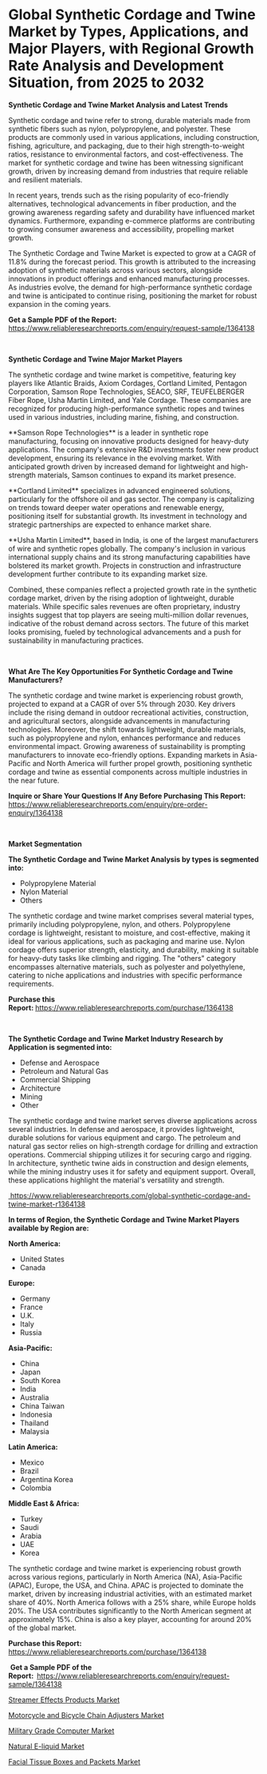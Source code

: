 <p><h1>Global Synthetic Cordage and Twine Market by Types, Applications, and Major Players, with Regional Growth Rate Analysis and Development Situation, from 2025 to 2032</h1></p><p><strong>Synthetic Cordage and Twine Market Analysis and Latest Trends</strong></p>
<p><p>Synthetic cordage and twine refer to strong, durable materials made from synthetic fibers such as nylon, polypropylene, and polyester. These products are commonly used in various applications, including construction, fishing, agriculture, and packaging, due to their high strength-to-weight ratios, resistance to environmental factors, and cost-effectiveness. The market for synthetic cordage and twine has been witnessing significant growth, driven by increasing demand from industries that require reliable and resilient materials.</p><p>In recent years, trends such as the rising popularity of eco-friendly alternatives, technological advancements in fiber production, and the growing awareness regarding safety and durability have influenced market dynamics. Furthermore, expanding e-commerce platforms are contributing to growing consumer awareness and accessibility, propelling market growth. </p><p>The Synthetic Cordage and Twine Market is expected to grow at a CAGR of 11.8% during the forecast period. This growth is attributed to the increasing adoption of synthetic materials across various sectors, alongside innovations in product offerings and enhanced manufacturing processes. As industries evolve, the demand for high-performance synthetic cordage and twine is anticipated to continue rising, positioning the market for robust expansion in the coming years.</p></p>
<p><strong>Get a Sample PDF of the Report:&nbsp;</strong> <a href="https://www.reliableresearchreports.com/enquiry/request-sample/1364138?utm_campaign=48&utm_medium=2&utm_source=Github&utm_content=ia&utm_term=10022025&utm_id=synthetic-cordage-and-twine">https://www.reliableresearchreports.com/enquiry/request-sample/1364138</a></p>
<p>&nbsp;</p>
<p><strong>Synthetic Cordage and Twine Major Market Players</strong></p>
<p><p>The synthetic cordage and twine market is competitive, featuring key players like Atlantic Braids, Axiom Cordages, Cortland Limited, Pentagon Corporation, Samson Rope Technologies, SEACO, SRF, TEUFELBERGER Fiber Rope, Usha Martin Limited, and Yale Cordage. These companies are recognized for producing high-performance synthetic ropes and twines used in various industries, including marine, fishing, and construction.</p><p>**Samson Rope Technologies** is a leader in synthetic rope manufacturing, focusing on innovative products designed for heavy-duty applications. The company's extensive R&D investments foster new product development, ensuring its relevance in the evolving market. With anticipated growth driven by increased demand for lightweight and high-strength materials, Samson continues to expand its market presence.</p><p>**Cortland Limited** specializes in advanced engineered solutions, particularly for the offshore oil and gas sector. The company is capitalizing on trends toward deeper water operations and renewable energy, positioning itself for substantial growth. Its investment in technology and strategic partnerships are expected to enhance market share.</p><p>**Usha Martin Limited**, based in India, is one of the largest manufacturers of wire and synthetic ropes globally. The company's inclusion in various international supply chains and its strong manufacturing capabilities have bolstered its market growth. Projects in construction and infrastructure development further contribute to its expanding market size.</p><p>Combined, these companies reflect a projected growth rate in the synthetic cordage market, driven by the rising adoption of lightweight, durable materials. While specific sales revenues are often proprietary, industry insights suggest that top players are seeing multi-million dollar revenues, indicative of the robust demand across sectors. The future of this market looks promising, fueled by technological advancements and a push for sustainability in manufacturing practices.</p></p>
<p>&nbsp;</p>
<p><strong>What Are The Key Opportunities For Synthetic Cordage and Twine Manufacturers?</strong></p>
<p><p>The synthetic cordage and twine market is experiencing robust growth, projected to expand at a CAGR of over 5% through 2030. Key drivers include the rising demand in outdoor recreational activities, construction, and agricultural sectors, alongside advancements in manufacturing technologies. Moreover, the shift towards lightweight, durable materials, such as polypropylene and nylon, enhances performance and reduces environmental impact. Growing awareness of sustainability is prompting manufacturers to innovate eco-friendly options. Expanding markets in Asia-Pacific and North America will further propel growth, positioning synthetic cordage and twine as essential components across multiple industries in the near future.</p></p>
<p><strong>Inquire or Share Your Questions If Any Before Purchasing This Report:</strong> <a href="https://www.reliableresearchreports.com/enquiry/pre-order-enquiry/1364138?utm_campaign=48&utm_medium=2&utm_source=Github&utm_content=ia&utm_term=10022025&utm_id=synthetic-cordage-and-twine">https://www.reliableresearchreports.com/enquiry/pre-order-enquiry/1364138</a></p>
<p>&nbsp;</p>
<p><strong>Market Segmentation</strong></p>
<p><strong>The Synthetic Cordage and Twine Market Analysis by types is segmented into:</strong></p>
<p><ul><li>Polypropylene Material</li><li>Nylon Material</li><li>Others</li></ul></p>
<p><p>The synthetic cordage and twine market comprises several material types, primarily including polypropylene, nylon, and others. Polypropylene cordage is lightweight, resistant to moisture, and cost-effective, making it ideal for various applications, such as packaging and marine use. Nylon cordage offers superior strength, elasticity, and durability, making it suitable for heavy-duty tasks like climbing and rigging. The "others" category encompasses alternative materials, such as polyester and polyethylene, catering to niche applications and industries with specific performance requirements.</p></p>
<p><strong>Purchase this Report:&nbsp;</strong><a href="https://www.reliableresearchreports.com/purchase/1364138?utm_campaign=48&utm_medium=2&utm_source=Github&utm_content=ia&utm_term=10022025&utm_id=synthetic-cordage-and-twine">https://www.reliableresearchreports.com/purchase/1364138</a></p>
<p>&nbsp;</p>
<p><strong>The Synthetic Cordage and Twine Market Industry Research by Application is segmented into:</strong></p>
<p><ul><li>Defense and Aerospace</li><li>Petroleum and Natural Gas</li><li>Commercial Shipping</li><li>Architecture</li><li>Mining</li><li>Other</li></ul></p>
<p><p>The synthetic cordage and twine market serves diverse applications across several industries. In defense and aerospace, it provides lightweight, durable solutions for various equipment and cargo. The petroleum and natural gas sector relies on high-strength cordage for drilling and extraction operations. Commercial shipping utilizes it for securing cargo and rigging. In architecture, synthetic twine aids in construction and design elements, while the mining industry uses it for safety and equipment support. Overall, these applications highlight the material's versatility and strength.</p></p>
<p><a href="https://www.reliableresearchreports.com/global-synthetic-cordage-and-twine-market-r1364138?utm_campaign=48&utm_medium=2&utm_source=Github&utm_content=ia&utm_term=10022025&utm_id=synthetic-cordage-and-twine">&nbsp;https://www.reliableresearchreports.com/global-synthetic-cordage-and-twine-market-r1364138</a></p>
<p><strong>In terms of Region, the Synthetic Cordage and Twine Market Players available by Region are:</strong></p>
<p>
    <p> <strong> North America: </strong>
        <ul>
            <li>United States</li>
            <li>Canada</li>
        </ul>
        </p> 
    <p> <strong> Europe: </strong>
        <ul>
            <li>Germany</li>
            <li>France</li>
            <li>U.K.</li>
            <li>Italy</li>
            <li>Russia</li>
        </ul>
        </p> 
    <p> <strong> Asia-Pacific: </strong>
        <ul>
            <li>China</li>
            <li>Japan</li>
            <li>South Korea</li>
            <li>India</li>
            <li>Australia</li>
            <li>China Taiwan</li>
            <li>Indonesia</li>
            <li>Thailand</li>
            <li>Malaysia</li>
        </ul>
        </p> 
    <p> <strong> Latin America: </strong>
        <ul>
            <li>Mexico</li>
            <li>Brazil</li>
            <li>Argentina Korea</li>
            <li>Colombia</li>
        </ul>
        </p> 
    <p> <strong> Middle East & Africa: </strong>
        <ul>
            <li>Turkey</li>
            <li>Saudi</li>
            <li>Arabia</li>
            <li>UAE</li>
            <li>Korea</li>
        </ul>
    </p>
    </p>
<p><p>The synthetic cordage and twine market is experiencing robust growth across various regions, particularly in North America (NA), Asia-Pacific (APAC), Europe, the USA, and China. APAC is projected to dominate the market, driven by increasing industrial activities, with an estimated market share of 40%. North America follows with a 25% share, while Europe holds 20%. The USA contributes significantly to the North American segment at approximately 15%. China is also a key player, accounting for around 20% of the global market.</p></p>
<p><strong>Purchase this Report: </strong><a href="https://www.reliableresearchreports.com/purchase/1364138?utm_campaign=48&utm_medium=2&utm_source=Github&utm_content=ia&utm_term=10022025&utm_id=synthetic-cordage-and-twine">https://www.reliableresearchreports.com/purchase/1364138</a></p>
<p>&nbsp;<strong>Get a Sample PDF of the Report:&nbsp;&nbsp;</strong><a href="https://www.reliableresearchreports.com/enquiry/request-sample/1364138?utm_campaign=48&utm_medium=2&utm_source=Github&utm_content=ia&utm_term=10022025&utm_id=synthetic-cordage-and-twine">https://www.reliableresearchreports.com/enquiry/request-sample/1364138</a></p>
<p><strong></strong></p>
<p><p><a href="https://github.com/boysabotzoc/Market-Research-Report-List-1/blob/main/streamer-effects-products-market.md?utm_campaign=48&utm_medium=2&utm_source=Github&utm_content=ia&utm_term=10022025&utm_id=synthetic-cordage-and-twine">Streamer Effects Products Market</a></p><p><a href="https://github.com/ivetasyizhi/Market-Research-Report-List-1/blob/main/motorcycle-and-bicycle-chain-adjusters-market.md?utm_campaign=48&utm_medium=2&utm_source=Github&utm_content=ia&utm_term=10022025&utm_id=synthetic-cordage-and-twine">Motorcycle and Bicycle Chain Adjusters Market</a></p><p><a href="https://github.com/jhamygunler/Market-Research-Report-List-1/blob/main/military-grade-computer-market.md?utm_campaign=48&utm_medium=2&utm_source=Github&utm_content=ia&utm_term=10022025&utm_id=synthetic-cordage-and-twine">Military Grade Computer Market</a></p><p><a href="https://github.com/vigoseiler/Market-Research-Report-List-1/blob/main/natural-e-liquid-market.md?utm_campaign=48&utm_medium=2&utm_source=Github&utm_content=ia&utm_term=10022025&utm_id=synthetic-cordage-and-twine">Natural E-liquid Market</a></p><p><a href="https://github.com/daemluari/Market-Research-Report-List-1/blob/main/facial-tissue-boxes-and-packets-market.md?utm_campaign=48&utm_medium=2&utm_source=Github&utm_content=ia&utm_term=10022025&utm_id=synthetic-cordage-and-twine">Facial Tissue Boxes and Packets Market</a></p></p>